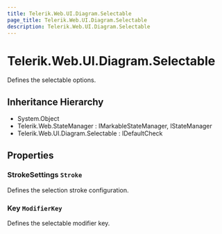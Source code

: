 ```yaml
---
title: Telerik.Web.UI.Diagram.Selectable
page_title: Telerik.Web.UI.Diagram.Selectable
description: Telerik.Web.UI.Diagram.Selectable
---
```


# Telerik.Web.UI.Diagram.Selectable

Defines the selectable options.

## Inheritance Hierarchy

* System.Object
* Telerik.Web.StateManager : IMarkableStateManager, IStateManager
* Telerik.Web.UI.Diagram.Selectable : IDefaultCheck

## Properties

###  StrokeSettings `Stroke`

Defines the selection stroke configuration.

###  Key `ModifierKey`

Defines the selectable modifier key.

